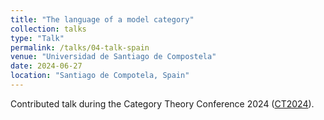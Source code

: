 ```yaml
---
title: "The language of a model category"
collection: talks
type: "Talk"
permalink: /talks/04-talk-spain
venue: "Universidad de Santiago de Compostela"
date: 2024-06-27
location: "Santiago de Compotela, Spain"
---
```


Contributed talk during the Category Theory Conference 2024 (<a href="https://www.usc.gal/regaca/ct2024/">CT2024</a>).
